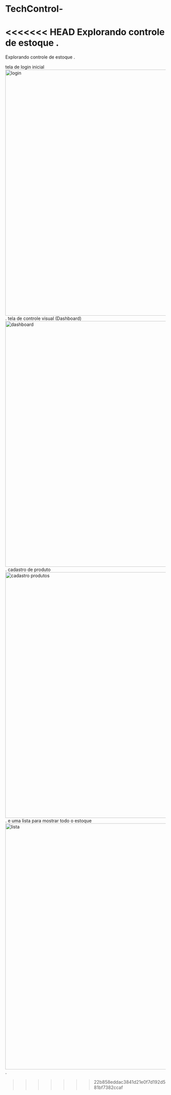 # TechControl-
<<<<<<< HEAD
Explorando controle de estoque .
=======
Explorando controle de estoque .

tela de login inicial
<img width="1435" height="773" alt="login" src="https://github.com/user-attachments/assets/27939237-6440-44f9-8fb5-fb3b08b4ef91" />
.
tela de controle visual (Dashboard)
<img width="1436" height="772" alt="dashboard" src="https://github.com/user-attachments/assets/ac262cc2-a71b-4ae3-a98f-20662f14ea0b" />
.
cadastro de produto
<img width="1436" height="772" alt="cadastro produtos" src="https://github.com/user-attachments/assets/cbb413b7-27e9-4b22-9b46-3bcf3e86d8e9" />
.
e uma lista para mostrar todo o estoque
<img width="1432" height="773" alt="lista" src="https://github.com/user-attachments/assets/042430ca-4a00-4d89-967f-9d72d48dd7c2" />
.
>>>>>>> 22b858eddac3841d21e0f7d192d581bf7382ccaf
